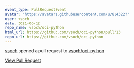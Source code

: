 ```yaml
---
event_type: PullRequestEvent
avatar: "https://avatars.githubusercontent.com/u/814322?"
user: vsoch
date: 2021-06-12
repo_name: vsoch/oci-python
html_url: https://github.com/vsoch/oci-python/pull/13
repo_url: https://github.com/vsoch/oci-python
---
```


<a href='https://github.com/vsoch' target='_blank'>vsoch</a> opened a pull request to <a href='https://github.com/vsoch/oci-python' target='_blank'>vsoch/oci-python</a>

<a href='https://github.com/vsoch/oci-python/pull/13' target='_blank'>View Pull Request</a>
